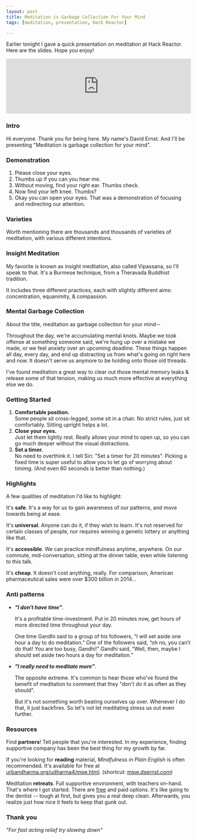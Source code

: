 ```yaml
---
layout: post
title: Meditation is Garbage Collection For Your Mind
tags: [meditation, presentation, Hack Reactor]

---
```


Earlier tonight I gave a quick presentation on meditation at Hack Reactor. Here are the slides. Hope you enjoy!

<div class="aspectRatioContainer"><iframe src="https://docs.google.com/presentation/embed?id=1HbRHxF8nNeHPGEOf2Af7S4lTJNtUzM6Rii4frlo0IFI&amp;start=false&amp;loop=false&amp;" frameborder="0" width="100%" allowfullscreen class="preserveAspectRatio"></iframe></div>

### Intro
Hi everyone. Thank you for being here. My name's David Ernst. And I'll be presenting "Meditation is garbage collection for your mind".

### Demonstration
1. Please close your eyes.
2. Thumbs up if you can you hear me.
3. Without moving, find your right ear. Thumbs check.
4. Now find your left knee. Thumbs?
5. Okay you can open your eyes. That was a demonstration of focusing and redirecting our attention.

### Varieties
Worth mentioning there are thousands and thousands of varieties of meditation, with various different intentions.

### Insight Meditation
My favorite is known as insight meditation, also called Vipassana, so I'll speak to that. It's a Burmese technique, from a Theravada Buddhist tradition.

It includes three different practices, each with slightly different aims: concentration, equanimity, & compassion.

### Mental Garbage Collection
About the title, meditation as garbage collection for your mind--

Throughout the day, we're accumulating mental knots. Maybe we took offense at something someone said, we're hung up over a mistake we made, or we feel anxiety over an upcoming deadline. These things happen all day, every day, and end up distracting us from what's going on right here and now. It doesn't serve us anymore to be holding onto those old threads.

I've found meditation a great way to clear out those mental memory leaks & release some of that tension, making us much more effective at everything else we do.

### Getting Started
1. **Comfortable position.**  
Some people sit cross-legged, some sit in a chair. No strict rules, just sit comfortably. Sitting upright helps a lot.
2. **Close your eyes.**  
Just let them lightly rest. Really allows your mind to open up, so you can go much deeper without the visual distractions.
3. **Set a timer.**  
No need to overthink it. I tell Siri: "Set a timer for 20 minutes". Picking a fixed time is super useful to allow you to let go of worrying about timimg. (And even 60 seconds is better than nothing.)


### Highlights
A few qualities of meditation I'd like to highlight:

It's **safe**. It's a way for us to gain awareness of our patterns, and move towards being at ease.

It's **universal**. Anyone can do it, if they wish to learn. It's not reserved for certain classes of people, nor requires winning a genetic lottery or anything like that.

It's **accessible**. We can practice mindfulness anytime, anywhere. On our commute, mid-conversation, sitting at the dinner table, even while listening to this talk.

It's **cheap**. It doesn't cost anything, really. For comparison, American pharmaceutical sales were over $300 billion in 2014...

### Anti patterns

* ***"I don't have time"***.

  It's a profitable time-investment. Put in 20 minutes now, get hours of more directed time throughout your day.

  One time Gandhi said to a group of his followers, “I will set aside one hour a day to do meditation.” One of the followers said, “oh no, you can’t do that! You are too busy, Gandhi!” Gandhi said, “Well, then, maybe I should set aside two hours a day for meditation.”

* ***"I really need to meditate more"***.

  The opposite extreme. It's common to hear those who've found the benefit of meditation to comment that they "don't do it as often as they should".

  But it's not something worth beating ourselves up over. Whenever I do that, it just backfires. So let's not let meditating stress us out even further.

### Resources
Find **partners**! Tell people that you're interested. In my experience, finding supportive company has been the best thing for my growth by far.

If you're looking for **reading** material, *Mindfulness in Plain English* is often recommended. It's available for free at [urbandharma.org/udharma4/mpe.html](http://www.urbandharma.org/udharma4/mpe.html).
(shortcut: [mipe.dsernst.com](http://mipe.dsernst.com))

Meditation **retreats**. Full supportive environment, with teachers on-hand. That's where I got started. There are [free](http://dhamma.org) and paid options. It's like going to the dentist -- tough at first, but gives you a real deep clean. Afterwards, you realize just how nice it feels to keep that gunk out.


### Thank you
*"For fast acting relief try slowing down"*
